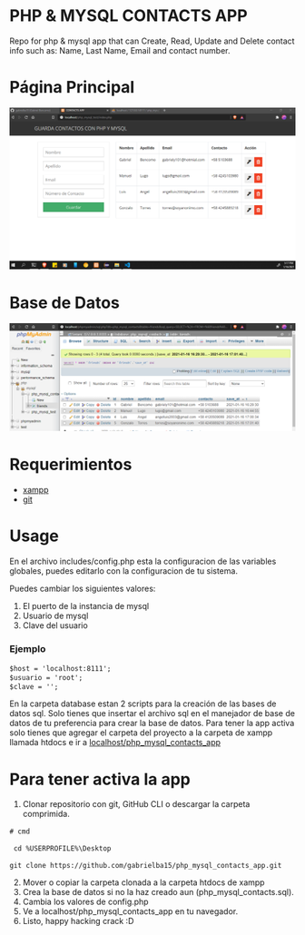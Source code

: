 # PHP &amp; MYSQL CONTACTS APP
Repo for php &amp; mysql app that can Create, Read, Update and Delete contact info such as: Name, Last Name, Email and contact number. 
# Página Principal
![](docs/2021-01-16_17h17_54.png)
# Base de Datos
![](docs/2021-01-16_17h12_08.png)

# Requerimientos
- [xampp](https://www.apachefriends.org/es/download.html#)
- [git](https://git-scm.com)
# Usage
En el archivo includes/config.php esta la configuracion de las variables globales, puedes editarlo con la configuracion de tu sistema.

Puedes cambiar los siguientes valores:

1. El puerto de la instancia de mysql
2. Usuario de mysql
3. Clave del usuario

### Ejemplo
~~~
$host = 'localhost:8111';    
$usuario = 'root';           
$clave = '';
~~~

En la carpeta database estan 2 scripts para la creación de las bases de datos sql. 
Solo tienes que insertar el archivo sql en el manejador de base de datos de tu preferencia para crear la base de datos.
Para tener la app activa solo tienes que agregar el carpeta del proyecto a la carpeta de xampp llamada htdocs e ir a [localhost/php_mysql_contacts_app](https://github.com/gabrielba15/php_mysql_contacts_app/blob/master/README.md#Usage)

# Para tener activa la app
1. Clonar repositorio con git, GitHub CLI o descargar la carpeta comprimida.
~~~ 
# cmd 
~~~
~~~
 cd %USERPROFILE%\Desktop 
~~~ 
~~~
git clone https://github.com/gabrielba15/php_mysql_contacts_app.git 
~~~ 
2. Mover o copiar la carpeta clonada a la carpeta htdocs de xampp
3. Crea la base de datos si no la haz creado aun (php_mysql_contacts.sql).
4. Cambia los valores de config.php
5. Ve a localhost/php_mysql_contacts_app en tu navegador.
6. Listo, happy hacking crack :D
